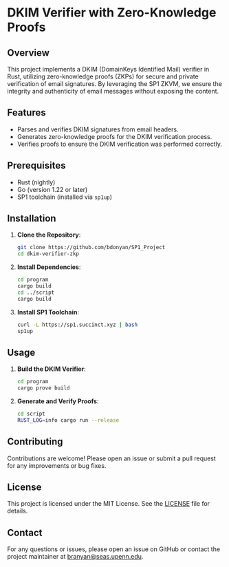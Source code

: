# DKIM Verifier with Zero-Knowledge Proofs

## Overview
This project implements a DKIM (DomainKeys Identified Mail) verifier in Rust, utilizing zero-knowledge proofs (ZKPs) for secure and private verification of email signatures. By leveraging the SP1 ZKVM, we ensure the integrity and authenticity of email messages without exposing the content.

## Features
- Parses and verifies DKIM signatures from email headers.
- Generates zero-knowledge proofs for the DKIM verification process.
- Verifies proofs to ensure the DKIM verification was performed correctly.

## Prerequisites
- Rust (nightly)
- Go (version 1.22 or later)
- SP1 toolchain (installed via `sp1up`)

## Installation
1. **Clone the Repository**:
    ```bash
    git clone https://github.com/bdonyan/SP1_Project
    cd dkim-verifier-zkp
    ```

2. **Install Dependencies**:
    ```bash
    cd program
    cargo build
    cd ../script
    cargo build
    ```

3. **Install SP1 Toolchain**:
    ```bash
    curl -L https://sp1.succinct.xyz | bash
    sp1up
    ```

## Usage
1. **Build the DKIM Verifier**:
    ```bash
    cd program
    cargo prove build
    ```

2. **Generate and Verify Proofs**:
    ```bash
    cd script
    RUST_LOG=info cargo run --release
    ```

## Contributing
Contributions are welcome! Please open an issue or submit a pull request for any improvements or bug fixes.

## License
This project is licensed under the MIT License. See the [LICENSE](LICENSE) file for details.

## Contact
For any questions or issues, please open an issue on GitHub or contact the project maintainer at [branyan@seas.upenn.edu](mailto:your.email@example.com).
